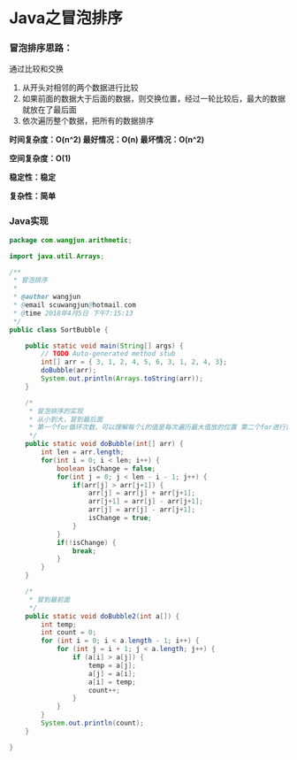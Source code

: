 # Java之冒泡排序

### 冒泡排序思路：

通过比较和交换

1. 从开头对相邻的两个数据进行比较
2. 如果前面的数据大于后面的数据，则交换位置，经过一轮比较后，最大的数据就放在了最后面
3. 依次遍历整个数据，把所有的数据排序

**时间复杂度：O(n^2)    最好情况：O(n)    最坏情况：O(n^2)**

**空间复杂度：O(1)**

**稳定性：稳定**

**复杂性：简单**

### Java实现

```java
package com.wangjun.arithmetic;

import java.util.Arrays;

/**
 * 冒泡排序
 * 
 * @author wangjun
 * @email scuwangjun@hotmail.com
 * @time 2018年4月5日 下午7:15:13
 */
public class SortBubble {

	public static void main(String[] args) {
		// TODO Auto-generated method stub
		int[] arr = { 3, 1, 2, 4, 5, 6, 3, 1, 2, 4, 3};
		doBubble(arr);
		System.out.println(Arrays.toString(arr));
	}

	/*
	 * 冒泡排序的实现 
	 * 从小到大，冒到最后面 
	 * 第一个for循环次数，可以理解每个i的值是每次遍历最大值放的位置 第二个for进行冒泡交换
	 */
	public static void doBubble(int[] arr) {
		int len = arr.length;
		for(int i = 0; i < len; i++) {
			boolean isChange = false;
			for(int j = 0; j < len - i - 1; j++) {
				if(arr[j] > arr[j+1]) {
					arr[j] = arr[j] + arr[j+1];
					arr[j+1] = arr[j] - arr[j+1];
					arr[j] = arr[j] - arr[j+1];
					isChange = true;
				}
			}
			if(!isChange) {
				break;
			}
		}
	}

	/*
	 * 冒到最前面
	 */
	public static void doBubble2(int a[]) {
		int temp;
		int count = 0;
		for (int i = 0; i < a.length - 1; i++) {
			for (int j = i + 1; j < a.length; j++) {
				if (a[i] > a[j]) {
					temp = a[j];
					a[j] = a[i];
					a[i] = temp;
					count++;
				}
			}
		}
		System.out.println(count);
	}

}

```

